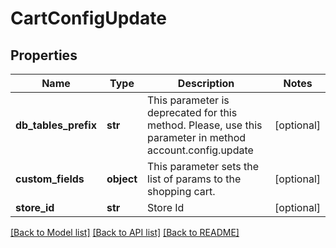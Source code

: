 # CartConfigUpdate

## Properties
Name | Type | Description | Notes
------------ | ------------- | ------------- | -------------
**db_tables_prefix** | **str** | This parameter is deprecated for this method. Please, use this parameter in method account.config.update | [optional] 
**custom_fields** | **object** | This parameter sets the list of params to the shopping cart. | [optional] 
**store_id** | **str** | Store Id | [optional] 

[[Back to Model list]](../README.md#documentation-for-models) [[Back to API list]](../README.md#documentation-for-api-endpoints) [[Back to README]](../README.md)


